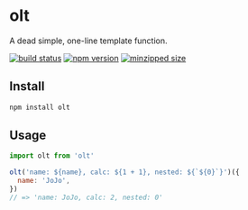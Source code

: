 # olt

A dead simple, one-line template function.

[![build status](https://badgen.net/travis/ambar/olt)](https://travis-ci.org/ambar/olt)
[![npm version](https://badgen.net/npm/v/olt)](https://www.npmjs.com/package/olt)
[![minzipped size](https://badgen.net/bundlephobia/minzip/olt)](https://bundlephobia.com/result?p=olt)

## Install

```bash
npm install olt
```

## Usage

```js
import olt from 'olt'

olt('name: ${name}, calc: ${1 + 1}, nested: ${`${0}`}')({
  name: 'JoJo',
})
// => 'name: JoJo, calc: 2, nested: 0'
```
